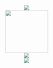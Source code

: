 <div align="center"> <img src="https://github-readme-stats.vercel.app/api/top-langs/?username=dogfoodstudio&hide_title=true&hide_border=true&layout=compact&langs_count=6&text_color=000&icon_color=fff&bg_color=0,52fa5a,4dfcff,c64dff&theme=graywhite" /> </div>
<div align="center"> <img height="137px" src="https://github-readme-stats.vercel.app/api?username=dogfoodstudio&hide_title=true&hide_border=true&show_icons=trueline_height=21&text_color=000&icon_color=000&bg_color=0,ea6161,ffc64d,fffc4d,52fa5a&theme=graywhite" /> </div>
<div align="center"> <img src="https://github-profile-trophy.vercel.app/?username=dogfoodstudio" /> </div>
<div align="center"> <img src="https://visitor-badge.glitch.me/badge?page_id=dogfoodstudio" /> </div>
